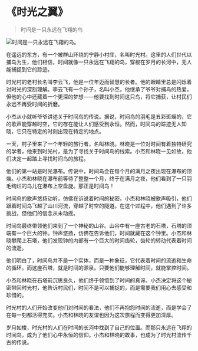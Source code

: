 # 《时光之翼》
> 时间是一只永远在飞翔的鸟


![时间是一只永远在飞翔的鸟。](/images/a885e11bb8134404a8081aa4873220d6.jpg)

在遥远的东方，有一个被群山环绕的宁静小村庄，名叫时光村。这里的人们世代以捕鸟为生，他们相信，时间就像一只永远在飞翔的鸟，穿梭在岁月的长河中，无人能捕捉到它的踪迹。

时光村的老村长名叫李云飞，他是一位年迈而智慧的长者。他的眼睛里总是闪烁着对时光的深刻理解。李云飞有一个孙子，名叫小杰，他继承了爷爷对捕鸟的热爱，但他的心中还藏着一个更深的梦想——他要找到时间这只鸟，将它捕获，让村民们永远不再受时间的折磨。

小杰从小就听爷爷讲述关于时间鸟的传说。据说，时间鸟的羽毛是五彩斑斓的，它的歌声能穿越时空，它的存在能让人们感受到永恒。然而，时间鸟的踪迹无人知晓，它只在特定的时刻出现在特定的地点。

一天，村子里来了一个年轻的旅行者，名叫林晓。林晓是一位对时间有着独特研究的学者，他来到时光村，是为了寻找关于时间鸟的线索。小杰和林晓一见如故，他们决定一起踏上寻找时间鸟的旅程。

他们的第一站是时光瀑布。传说中，时间鸟会在每个月的满月之夜出现在瀑布的顶端。小杰和林晓在瀑布前等待了整整一个月，终于在满月之夜，他们看到了一只羽毛绚烂的鸟儿在瀑布上空盘旋。那正是时间鸟！

时间鸟的歌声悠扬动听，仿佛在诉说着时间的秘密。小杰和林晓被歌声吸引，他们跟着时间鸟飞越了山川河流，穿越了时空的隧道。在这个过程中，他们遇到了许多挑战，但他们的信念从未动摇。

时间鸟最终带领他们来到了一个神秘的山谷。山谷中有一座古老的石塔，石塔的顶端有一个巨大的钟。钟声悠扬，仿佛在告诉他们，时间就藏在这个钟里。小杰和林晓攀爬上石塔，他们发现钟的内部有一个巨大的时间齿轮，齿轮的转动代表着时间的流逝。

他们明白了，时间鸟并不是一个实体，而是一种象征，它代表着时间的流逝和生命的循环。而这座石塔，就是时间的源泉。只要他们能够理解时间，就能掌控时间。

小杰和林晓在石塔前沉思良久，他们终于领悟到了时间的真谛。小杰决定将这个秘密带回时光村，他告诉村民们，时间不是可以捕捉的，而是需要我们用心去感受和珍惜的。

时光村的人们开始改变他们对时间的看法，他们不再抱怨时间的流逝，而是学会了在每一刻都活得充实。小杰和林晓的友谊也因为这次旅程而变得更加深厚。

岁月如梭，时光村的人们在时间的长河中找到了自己的位置。而那只永远在飞翔的时间鸟，成为了他们心中永恒的信仰。小杰和林晓的故事，也成为了时光村流传千古的传说。